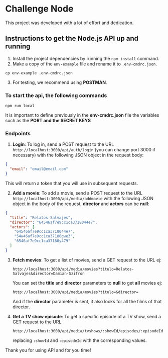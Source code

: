 # Challenge Node

This project was developed with a lot of effort and dedication.

## Instructions to get the Node.js API up and running

1. Install the project dependencies by running the `npm install` command.
2. Make a copy of the `env-example` file and rename it to `.env-cmdrc.json`.

`cp env-example .env-cmdrc.json` 

3. For testing, we recommend using **POSTMAN**.

### To start the api, the following commands
`npm run local`

It is important to define previously in the **env-cmdrc.json** file the variables such as the **PORT and the SECRET KEYS**

### Endpoints

1. **Login**: To log in, send a POST request to the URL `http://localhost:3000/api/auth/login` (you can change port 3000 if necessary) with the following JSON object in the request body:

```json
{
  "email": "email@email.com"
}
```

This will return a token that you will use in subsequent requests.

2. **Add a movie**: To add a movie, send a POST request to the URL `http://localhost:3000/api/media/addmovie` with the following JSON object in the body of the request, **director** and **actors** can be **null**:

```json
{
  "title": "Relatos Salvajes",
  "director": "64546af7e9cc1ca3718044e7",
  "actors": [
    "64546af7e9cc1ca3718044e7",
    "54w46af7e9cc1ca37180gwe3",
    "6546af7e9cc1ca37180y479"
  ]
}
```

3. **Fetch movies**: To get a list of movies, send a GET request to the URL ej:

   `http://localhost:3000/api/media/movies?titulo=Relatos-Salvajes&director=Damian-Szifron`

   You can set the **title** and **director** parameters to **null** to get **all** movies ej:

    `http://localhost:3000/api/media/movies?titulo=&director=`

     And if the **director** parameter is sent, it also looks for all the films of that director.

4. **Get a TV show episode**: To get a specific episode of a TV show, send a GET request to the URL

   `http://localhost:3000/api/media/tvshows/:showId/episodes/:episodeId`

   replacing `:showId` and `:episodeId` with the corresponding values.

Thank you for using API and for you time!
